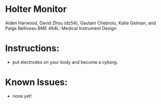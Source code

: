 Holter Monitor
==============

Aiden Harwood, David Zhou (dz54), Gautam Chebrolu, Katie Gelman, and Paige Belliveau
BME 464L: Medical Instrument Design

# Instructions:

+ put electrodes on your body and become a cyborg.

# Known Issues:

+ none yet!